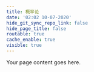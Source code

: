 ```yaml
---
title: 概率论
date: '02:02 10-07-2020'
hide_git_sync_repo_link: false
hide_page_title: false
routable: true
cache_enable: true
visible: true
---
```


Your page content goes here.